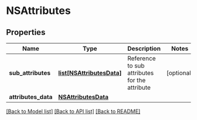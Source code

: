 # NSAttributes

## Properties
Name | Type | Description | Notes
------------ | ------------- | ------------- | -------------
**sub_attributes** | [**list[NSAttributesData]**](NSAttributesData.md) | Reference to sub attributes for the attribute | [optional] 
**attributes_data** | [**NSAttributesData**](NSAttributesData.md) |  | 

[[Back to Model list]](../README.md#documentation-for-models) [[Back to API list]](../README.md#documentation-for-api-endpoints) [[Back to README]](../README.md)

